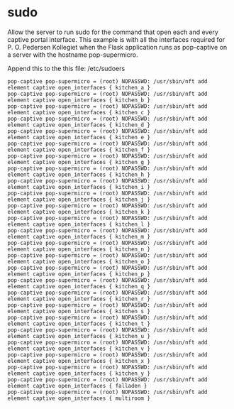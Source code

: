 # sudo

Allow the server to run sudo for the command that open each and every captive portal interface. This example is with all the interfaces required for P. O. Pedersen Kollegiet when the Flask application runs as pop-captive on a server with the hostname pop-supermicro.

Append this to the this file: /etc/sudoers

    pop-captive pop-supermicro = (root) NOPASSWD: /usr/sbin/nft add element captive open_interfaces { kitchen_a }
    pop-captive pop-supermicro = (root) NOPASSWD: /usr/sbin/nft add element captive open_interfaces { kitchen_b }
    pop-captive pop-supermicro = (root) NOPASSWD: /usr/sbin/nft add element captive open_interfaces { kitchen_c }
    pop-captive pop-supermicro = (root) NOPASSWD: /usr/sbin/nft add element captive open_interfaces { kitchen_d }
    pop-captive pop-supermicro = (root) NOPASSWD: /usr/sbin/nft add element captive open_interfaces { kitchen_e }
    pop-captive pop-supermicro = (root) NOPASSWD: /usr/sbin/nft add element captive open_interfaces { kitchen_f }
    pop-captive pop-supermicro = (root) NOPASSWD: /usr/sbin/nft add element captive open_interfaces { kitchen_g }
    pop-captive pop-supermicro = (root) NOPASSWD: /usr/sbin/nft add element captive open_interfaces { kitchen_h }
    pop-captive pop-supermicro = (root) NOPASSWD: /usr/sbin/nft add element captive open_interfaces { kitchen_i }
    pop-captive pop-supermicro = (root) NOPASSWD: /usr/sbin/nft add element captive open_interfaces { kitchen_j }
    pop-captive pop-supermicro = (root) NOPASSWD: /usr/sbin/nft add element captive open_interfaces { kitchen_k }
    pop-captive pop-supermicro = (root) NOPASSWD: /usr/sbin/nft add element captive open_interfaces { kitchen_l }
    pop-captive pop-supermicro = (root) NOPASSWD: /usr/sbin/nft add element captive open_interfaces { kitchen_m }
    pop-captive pop-supermicro = (root) NOPASSWD: /usr/sbin/nft add element captive open_interfaces { kitchen_n }
    pop-captive pop-supermicro = (root) NOPASSWD: /usr/sbin/nft add element captive open_interfaces { kitchen_o }
    pop-captive pop-supermicro = (root) NOPASSWD: /usr/sbin/nft add element captive open_interfaces { kitchen_p }
    pop-captive pop-supermicro = (root) NOPASSWD: /usr/sbin/nft add element captive open_interfaces { kitchen_q }
    pop-captive pop-supermicro = (root) NOPASSWD: /usr/sbin/nft add element captive open_interfaces { kitchen_r }
    pop-captive pop-supermicro = (root) NOPASSWD: /usr/sbin/nft add element captive open_interfaces { kitchen_s }
    pop-captive pop-supermicro = (root) NOPASSWD: /usr/sbin/nft add element captive open_interfaces { kitchen_t }
    pop-captive pop-supermicro = (root) NOPASSWD: /usr/sbin/nft add element captive open_interfaces { kitchen_u }
    pop-captive pop-supermicro = (root) NOPASSWD: /usr/sbin/nft add element captive open_interfaces { kitchen_v }
    pop-captive pop-supermicro = (root) NOPASSWD: /usr/sbin/nft add element captive open_interfaces { kitchen_x }
    pop-captive pop-supermicro = (root) NOPASSWD: /usr/sbin/nft add element captive open_interfaces { kitchen_y }
    pop-captive pop-supermicro = (root) NOPASSWD: /usr/sbin/nft add element captive open_interfaces { falladen }
    pop-captive pop-supermicro = (root) NOPASSWD: /usr/sbin/nft add element captive open_interfaces { multiroom }
